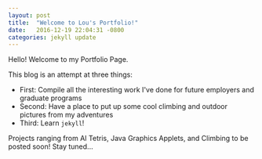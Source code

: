 ```yaml
---
layout: post
title:  "Welcome to Lou's Portfolio!"
date:   2016-12-19 22:04:31 -0800
categories: jekyll update
---
```

Hello! Welcome to my Portfolio Page.

This blog is an attempt at three things:
- First: Compile all the interesting work I've done for future employers and graduate programs
- Second: Have a place to put up some cool climbing and outdoor pictures from my adventures
- Third: Learn `jekyll`!
    
Projects ranging from AI Tetris, Java Graphics Applets, and Climbing to be posted soon! Stay tuned...
